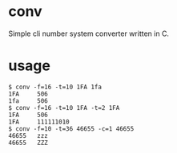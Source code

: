 # conv
Simple cli number system converter written in C.

# usage
```console
$ conv -f=16 -t=10 1FA 1fa
1FA     506
1fa     506
$ conv -f=16 -t=10 1FA -t=2 1FA
1FA     506
1FA     111111010
$ conv -f=10 -t=36 46655 -c=1 46655
46655   zzz
46655   ZZZ
```
